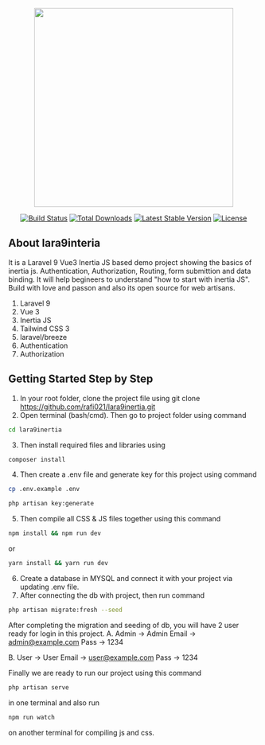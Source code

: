 <p align="center"><a href="https://laravel.com" target="_blank"><img src="https://raw.githubusercontent.com/laravel/art/master/logo-lockup/5%20SVG/2%20CMYK/1%20Full%20Color/laravel-logolockup-cmyk-red.svg" width="400"></a></p>

<p align="center">
<a href="https://travis-ci.org/laravel/framework"><img src="https://travis-ci.org/laravel/framework.svg" alt="Build Status"></a>
<a href="https://packagist.org/packages/laravel/framework"><img src="https://img.shields.io/packagist/dt/laravel/framework" alt="Total Downloads"></a>
<a href="https://packagist.org/packages/laravel/framework"><img src="https://img.shields.io/packagist/v/laravel/framework" alt="Latest Stable Version"></a>
<a href="https://packagist.org/packages/laravel/framework"><img src="https://img.shields.io/packagist/l/laravel/framework" alt="License"></a>
</p>

## About lara9interia

It is a Laravel 9 Vue3 Inertia JS based demo project showing the basics of inertia js. Authentication, Authorization, Routing, form submittion and data binding. It will help begineers to understand "how to start with inertia JS". Build with love and passon and also its open source for web artisans.

1. Laravel 9
2. Vue 3
3. Inertia JS
4. Tailwind CSS 3
5. laravel/breeze
6. Authentication
7. Authorization

## Getting Started Step by Step
1. In your root folder, clone the project file using git clone https://github.com/rafi021/lara9inertia.git
2. Open terminal (bash/cmd). Then go to project folder using command

```sh
cd lara9inertia
```

3. Then install required files and libraries using 

```sh
composer install
```

4. Then create a .env file and generate key for this project using command 

```sh
cp .env.example .env

php artisan key:generate
```

5. Then compile all CSS & JS files together using this command

```sh
npm install && npm run dev
```

or

```sh
yarn install && yarn run dev
```
6. Create a database in MYSQL and connect it with your project via updating .env file.
7. After connecting the db with project, then run command 

```sh
php artisan migrate:fresh --seed
```

After completing the migration and seeding of db, you will have 2 user ready for login in this project. 
A.  Admin -> Admin
    Email -> admin@example.com
    Pass -> 1234

B.  User -> User
    Email -> user@example.com
    Pass -> 1234

Finally we are ready to run our project using this command 

```sh
php artisan serve 
```
in one terminal and also run

```sh
npm run watch 
```
 on another terminal for compiling js and css. 

